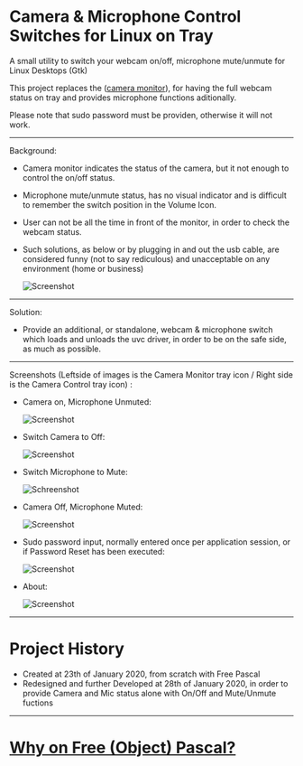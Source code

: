 # Camera & Microphone Control Switches for Linux on Tray

A small utility to switch your webcam on/off, microphone mute/unmute for Linux Desktops (Gtk)

This project replaces the ([camera monitor](https://launchpad.net/cameramonitor)), for having the full webcam status on tray and provides microphone functions aditionally.

Please note that sudo password must be providen, otherwise it will not work.

--------------------------------------------------------------------------------------------------------------------------------------------------------------------

Background:

- Camera monitor indicates the status of the camera, but it not enough to control the on/off status.
- Microphone mute/unmute status, has no visual indicator and is difficult to remember the switch position in the Volume Icon.
- User can not be all the time in front of the monitor, in order to check the webcam status.
- Such solutions, as below or by plugging in and out the usb cable, are considered funny (not to say rediculous) and unacceptable on any environment (home or business)

    ![Screenshot](https://imgur.com/MmQeg2Y.png)

---------------------------------------------------------------------------------------------------------------------------------------------------------------------

Solution:

- Provide an additional, or standalone, webcam & microphone switch which loads and unloads the uvc driver, in order to be on the safe side, as much as possible.

---------------------------------------------------------------------------------------------------------------------------------------------------------------------

Screenshots (Leftside of images is the Camera Monitor tray icon / Right side is the Camera Control tray icon) :

- Camera on, Microphone Unmuted:

    ![Screenshot](https://imgur.com/5nRqTUQ.png)    

- Switch Camera to Off:
    
    ![Screenshot](https://imgur.com/JfVuGQY.png)  

- Switch Microphone to Mute:
    
    ![Schreenshot](https://imgur.com/arNUBSa.png)

- Camera Off, Microphone Muted:

    ![Screenshot](https://imgur.com/tZxSLUD.png)

- Sudo password input, normally entered once per application session, or if Password Reset has been executed:
    
    ![Screenshot](https://imgur.com/kJgWbmI.png)    

- About: 

    ![Screenshot](https://imgur.com/XB9hrBY.png)

---------------------------------------------------------------------------------------------------------------------------------------------------------------------
# Project History

- Created at 23th of January 2020, from scratch with Free Pascal
- Redesigned and further Developed at 28th of January 2020, in order to provide Camera and Mic status alone with On/Off and Mute/Unmute fuctions     

---------------------------------------------------------------------------------------------------------------------------------------------------------------------
# [Why on Free (Object) Pascal?](https://dubst3pp4.github.io/post/2017-10-03-why-i-use-object-pascal/)


